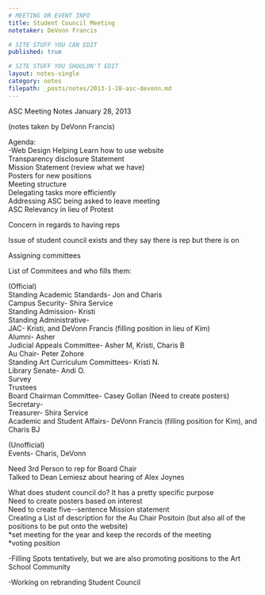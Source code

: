 ```yaml
---
# MEETING OR EVENT INFO
title: Student Council Meeting
notetaker: DeVonn Francis

# SITE STUFF YOU CAN EDIT
published: true

# SITE STUFF YOU SHOULDN'T EDIT
layout: notes-single
category: notes
filepath: _posts/notes/2013-1-28-asc-devonn.md
---
```


ASC Meeting Notes January 28, 2013

(notes taken by DeVonn Francis)

Agenda:  
-Web Design 
Helping Learn how to use website  
Transparency disclosure Statement  
Mission Statement (review what we have)  
Posters for new positions  
Meeting structure  
Delegating tasks more efficiently   
Addressing ASC being asked to leave meeting  
ASC Relevancy in lieu of Protest   
  
Concern in regards to having reps   

Issue of student council exists and they say there is rep but there is on  

Assigning committees  

List of Commitees and who fills them:  

(Official)  
Standing Academic Standards- Jon and Charis  
Campus Security- Shira Service   
Standing Admission- Kristi  
Standing Administrative-  
JAC- Kristi, and DeVonn Francis (filling position in lieu of Kim)  
Alumni- Asher  
Judicial Appeals Committee- Asher M, Kristi, Charis B  
Au Chair- Peter Zohore  
Standing Art Curriculum Committees- Kristi N.  
Library Senate- Andi O.  
Survey  
Trustees  
Board Chairman Committee- Casey Gollan (Need to create posters)  
Secretary-   
Treasurer- Shira Service  
Academic and Student Affairs- DeVonn Francis (filling position for Kim), and Charis BJ  

(Unofficial)  
Events- Charis, DeVonn  

 Need 3rd Person to rep for Board Chair  
Talked to Dean Lemiesz about hearing of Alex Joynes  

What does student council do? It has a pretty specific purpose   
Need to create posters based on interest  
Need to create five--sentence Mission statement    
Creating a List of description for the Au Chair Positoin (but also all of the positions to be put onto the website)   
*set meeting for the year and keep the records of the meeting   
*voting position   

-Filling Spots tentatively, but we are also promoting positions to the Art School Community  

-Working on rebranding Student Council